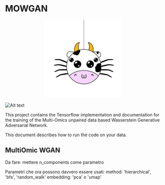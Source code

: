 # MOWGAN

<p align="center"> 
<img src="images/Mowgan_round.tiff" style="width: 50%; height: 50%"/>​
</p>

![Alt text]("images/Mowgan_round.tiff")

This project contains the Tensorflow implementation and documentation for the training of the Multi-Omics unpaired data based Wasserstein Generative Adversarial Network. 

This document describes how to run the code on your data.


## MultiOmic WGAN


Da fare: mettere n_components come parametro

Parametri che ora possono davvero essere usati: method: 'hierarchical', 'bfs', 'random_walk'
                                                embedding: 'pca' o 'umap'
